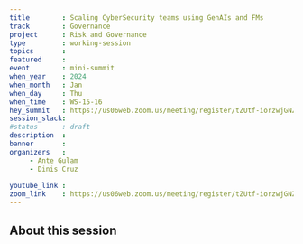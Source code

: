 ```yaml
---
title        : Scaling CyberSecurity teams using GenAIs and FMs
track        : Governance
project      : Risk and Governance
type         : working-session
topics       :
featured     :
event        : mini-summit
when_year    : 2024
when_month   : Jan
when_day     : Thu
when_time    : WS-15-16
hey_summit   : https://us06web.zoom.us/meeting/register/tZUtf-iorzwjGNZYVQXGIO9pfB9FGJXkkGiW
session_slack:
#status      : draft
description  :
banner       : 
organizers   :
     - Ante Gulam
     - Dinis Cruz
     
youtube_link : 
zoom_link    : https://us06web.zoom.us/meeting/register/tZUtf-iorzwjGNZYVQXGIO9pfB9FGJXkkGiW
---
```


## About this session
